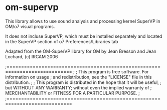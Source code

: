 # om-supervp

This library allows to use sound analysis and processing kernel SuperVP in OM/o7 visual programs.

It does not incluse SuperVP, which must be installed separately and located in the SuperVP section of o7 Preferences/Libraries tab

Adapted from the OM-SuperVP library for OM by Jean Bresson and Jean Lochard, (c) IRCAM 2006

;============================================================================
;
;   This program is free software. For information on usage 
;   and redistribution, see the "LICENSE" file in this distribution.
;
;   This program is distributed in the hope that it will be useful,
;   but WITHOUT ANY WARRANTY; without even the implied warranty of
;   MERCHANTABILITY or FITNESS FOR A PARTICULAR PURPOSE. 
;
;============================================================================
